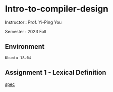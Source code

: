 # Intro-to-compiler-design

Instructor : Prof. Yi-Ping You

Semester : 2023 Fall

## Environment
`Ubuntu 18.04`

## Assignment 1 - Lexical Definition
[spec](./Assignment1/README.md)
